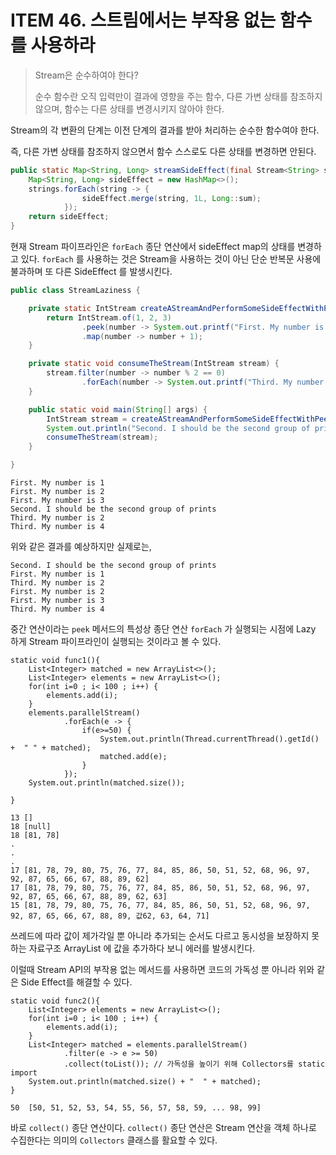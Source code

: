 # ITEM 46. 스트림에서는 부작용 없는 함수를 사용하라

> Stream은 순수하여야 한다?
> 
> 순수 함수란 오직 입력만이 결과에 영향을 주는 함수, 다른 가변 상태를 참조하지 않으며, 함수는 다른 상태를 변경시키지 않아야 한다.

Stream의 각 변환의 단계는 이전 단계의 결과를 받아 처리하는 순수한 함수여야 한다.

즉, 다른 가변 상태를 참조하지 않으면서 함수 스스로도 다른 상태를 변경하면 안된다.

```java
public static Map<String, Long> streamSideEffect(final Stream<String> strings) {
    Map<String, Long> sideEffect = new HashMap<>();
    strings.forEach(string -> {
                sideEffect.merge(string, 1L, Long::sum);
            });
    return sideEffect;
}
```

현재 Stream 파이프라인은 `forEach` 종단 연산에서 sideEffect map의 상태를 변경하고 있다. `forEach` 를 사용하는 것은 Stream을 사용하는 것이 아닌 단순 반복문 사용에 불과하며 또 다른 SideEffect 를 발생시킨다.

```java
public class StreamLaziness {

    private static IntStream createAStreamAndPerformSomeSideEffectWithPeek() {
        return IntStream.of(1, 2, 3)
                .peek(number -> System.out.printf("First. My number is %d\n", number))
                .map(number -> number + 1);
    }

    private static void consumeTheStream(IntStream stream) {
        stream.filter(number -> number % 2 == 0)
                .forEach(number -> System.out.printf("Third. My number is %d\n", number));
    }

    public static void main(String[] args) {
        IntStream stream = createAStreamAndPerformSomeSideEffectWithPeek();
        System.out.println("Second. I should be the second group of prints");
        consumeTheStream(stream);
    }

}
```

```text
First. My number is 1
First. My number is 2
First. My number is 3
Second. I should be the second group of prints
Third. My number is 2
Third. My number is 4
```

위와 같은 결과를 예상하지만 실제로는,

```text
Second. I should be the second group of prints
First. My number is 1
Third. My number is 2
First. My number is 2
First. My number is 3
Third. My number is 4
```

중간 연산이라는 `peek` 메서드의 특성상 종단 연산 `forEach` 가 실행되는 시점에 Lazy 하게 Stream 파이프라인이 실행되는 것이라고 볼 수 있다.

```text
static void func1(){
    List<Integer> matched = new ArrayList<>();
    List<Integer> elements = new ArrayList<>();
    for(int i=0 ; i< 100 ; i++) {
        elements.add(i);
    }
    elements.parallelStream()
            .forEach(e -> {
                if(e>=50) {
                    System.out.println(Thread.currentThread().getId() +  " " + matched);
                    matched.add(e);
                }
            });
    System.out.println(matched.size());

}
```

```text
13 []
18 [null]
18 [81, 78]
.
.
.
17 [81, 78, 79, 80, 75, 76, 77, 84, 85, 86, 50, 51, 52, 68, 96, 97, 92, 87, 65, 66, 67, 88, 89, 62]
17 [81, 78, 79, 80, 75, 76, 77, 84, 85, 86, 50, 51, 52, 68, 96, 97, 92, 87, 65, 66, 67, 88, 89, 62, 63]
15 [81, 78, 79, 80, 75, 76, 77, 84, 85, 86, 50, 51, 52, 68, 96, 97, 92, 87, 65, 66, 67, 88, 89, 값62, 63, 64, 71]
```

쓰레드에 따라 값이 제가각일 뿐 아니라 추가되는 순서도 다르고 동시성을 보장하지 못하는 자료구조 ArrayList 에 값을 추가하다 보니 에러를 발생시킨다.

이럴때 Stream API의 부작용 없는 메서드를 사용하면 코드의 가독성 뿐 아니라 위와 같은 Side Effect를 해결할 수 있다.

```text
static void func2(){
    List<Integer> elements = new ArrayList<>();
    for(int i=0 ; i< 100 ; i++) {
        elements.add(i);
    }
    List<Integer> matched = elements.parallelStream()
            .filter(e -> e >= 50)
            .collect(toList()); // 가독성을 높이기 위해 Collectors를 static import
    System.out.println(matched.size() + "  " + matched);
}
```
```text
50  [50, 51, 52, 53, 54, 55, 56, 57, 58, 59, ... 98, 99]
```

바로 `collect()` 종단 연산이다. `collect()` 종단 연산은 Stream 연산을 객체 하나로 수집한다는 의미의 `Collectors` 클래스를 활요할 수 있다.


